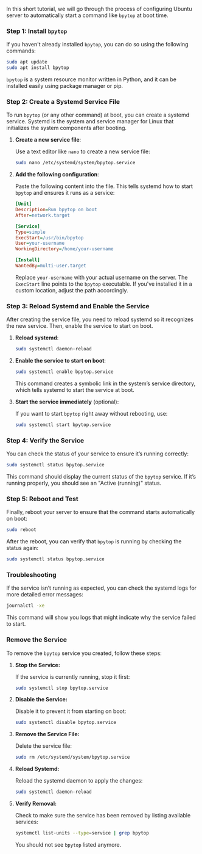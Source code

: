 In this short tutorial, we will go through the process of configuring Ubuntu server to automatically start a command like `bpytop` at boot time.

### Step 1: Install `bpytop`

If you haven't already installed `bpytop`, you can do so using the following commands:

```bash
sudo apt update
sudo apt install bpytop
```

`bpytop` is a system resource monitor written in Python, and it can be installed easily using package manager or pip.

### Step 2: Create a Systemd Service File

To run `bpytop` (or any other command) at boot, you can create a systemd service. Systemd is the system and service manager for Linux that initializes the system components after booting.

1. **Create a new service file**:

   Use a text editor like `nano` to create a new service file:

   ```bash
   sudo nano /etc/systemd/system/bpytop.service
   ```

2. **Add the following configuration**:

   Paste the following content into the file. This tells systemd how to start `bpytop` and ensures it runs as a service:

   ```ini
   [Unit]
   Description=Run bpytop on boot
   After=network.target

   [Service]
   Type=simple
   ExecStart=/usr/bin/bpytop
   User=your-username
   WorkingDirectory=/home/your-username

   [Install]
   WantedBy=multi-user.target
   ```

   Replace `your-username` with your actual username on the server. The `ExecStart` line points to the `bpytop` executable. If you've installed it in a custom location, adjust the path accordingly.

### Step 3: Reload Systemd and Enable the Service

After creating the service file, you need to reload systemd so it recognizes the new service. Then, enable the service to start on boot.

1. **Reload systemd**:

   ```bash
   sudo systemctl daemon-reload
   ```

2. **Enable the service to start on boot**:

   ```bash
   sudo systemctl enable bpytop.service
   ```

   This command creates a symbolic link in the system’s service directory, which tells systemd to start the service at boot.

3. **Start the service immediately** (optional):

   If you want to start `bpytop` right away without rebooting, use:

   ```bash
   sudo systemctl start bpytop.service
   ```

### Step 4: Verify the Service

You can check the status of your service to ensure it’s running correctly:

```bash
sudo systemctl status bpytop.service
```

This command should display the current status of the `bpytop` service. If it’s running properly, you should see an "Active (running)" status.

### Step 5: Reboot and Test

Finally, reboot your server to ensure that the command starts automatically on boot:

```bash
sudo reboot
```

After the reboot, you can verify that `bpytop` is running by checking the status again:

```bash
sudo systemctl status bpytop.service
```

### Troubleshooting

If the service isn’t running as expected, you can check the systemd logs for more detailed error messages:

```bash
journalctl -xe
```

This command will show you logs that might indicate why the service failed to start.

### Remove the Service

To remove the `bpytop` service you created, follow these steps:

1. **Stop the Service:**

   If the service is currently running, stop it first:

   ```sh
   sudo systemctl stop bpytop.service
   ```

2. **Disable the Service:**

   Disable it to prevent it from starting on boot:

   ```sh
   sudo systemctl disable bpytop.service
   ```

3. **Remove the Service File:**

   Delete the service file:

   ```sh
   sudo rm /etc/systemd/system/bpytop.service
   ```

4. **Reload Systemd:**

   Reload the systemd daemon to apply the changes:

   ```sh
   sudo systemctl daemon-reload
   ```

5. **Verify Removal:**

   Check to make sure the service has been removed by listing available services:

   ```sh
   systemctl list-units --type=service | grep bpytop
   ```

   You should not see `bpytop` listed anymore.
